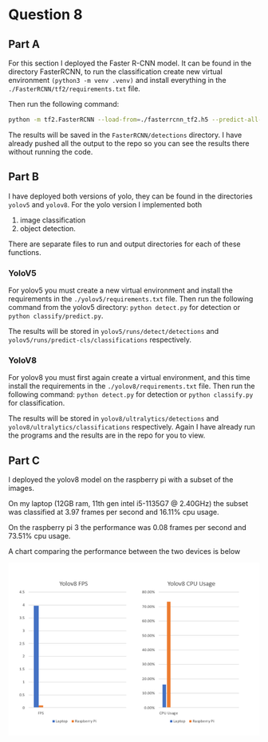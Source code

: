 # Question 8

## Part A

For this section I deployed the Faster R-CNN model. It can be found in the directory FasterRCNN, to run the classification create new virtual environment `(python3 -m venv .venv)` and install everything in the `./FasterRCNN/tf2/requirements.txt` file.

Then run the following command:

<!-- TODO: From which directory? The Q8 root or inside of the FasterRCNN directory? -->

```bash
python -m tf2.FasterRCNN --load-from=./fasterrcnn_tf2.h5 --predict-all-directory=./grocerystore
```

The results will be saved in the `FasterRCNN/detections` directory. I have already pushed all the output to the repo so you can see the results there without running the code.

## Part B

I have deployed both versions of yolo, they can be found in the directories `yolov5` and `yolov8`. For the yolo version I implemented both

1. image classification
2. object detection.

There are separate files to run and output directories for each of these functions.

### YoloV5

For yolov5 you must create a new virtual environment and install the requirements in the `./yolov5/requirements.txt` file. Then run the following command from the yolov5 directory: `python detect.py` for detection or `python classify/predict.py`.

<!-- TODO: Push up the results from the runs for yolov5. No runs/ directory -->

The results will be stored in `yolov5/runs/detect/detections` and `yolov5/runs/predict-cls/classifications` respectively.

### YoloV8

For yolov8 you must first again create a virtual environment, and this time install the requirements in the `./yolov8/requirements.txt` file. Then run the following command: `python detect.py` for detection or `python classify.py` for classification.

<!-- TODO: Verify these (above) are the correct commands with python. Before they were listed as ./classify.py and ./detect.py -->

The results will be stored in `yolov8/ultralytics/detections` and `yolov8/ultralytics/classifications` respectively. Again I have already run the programs and the results are in the repo for you to view.

## Part C

I deployed the yolov8 model on the raspberry pi with a subset of the images.

On my laptop (12GB ram, 11th gen intel i5-1135G7 @ 2.40GHz) the subset was classified at 3.97 frames per second and 16.11% cpu usage.

On the raspberry pi 3 the performance was 0.08 frames per second and 73.51% cpu usage.

A chart comparing the performance between the two devices is below

![chart](./PerformanceComparison.png)

